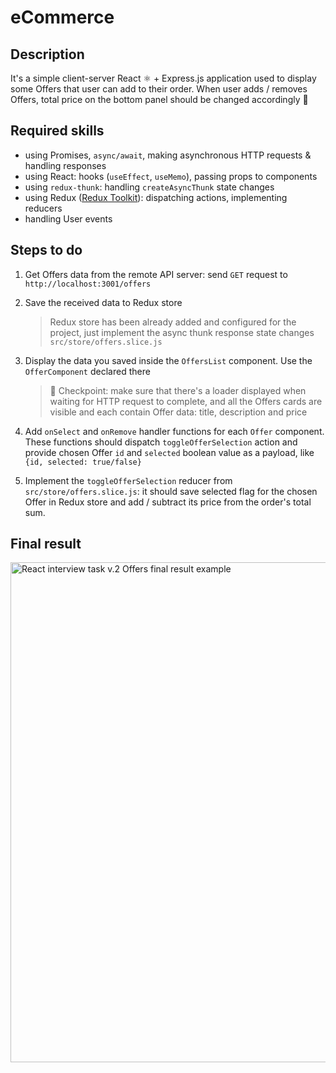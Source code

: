 # eCommerce

## Description

It's a simple client-server React ⚛️ + Express.js application used to display some Offers that user can add to their order. When user adds / removes Offers, total price on the bottom panel should be changed accordingly 💸

## Required skills

- using Promises, `async/await`, making asynchronous HTTP requests & handling responses
- using React: hooks (`useEffect`, `useMemo`), passing props to components
- using `redux-thunk`: handling `createAsyncThunk` state changes
- using Redux ([Redux Toolkit](https://redux-toolkit.js.org/tutorials/quick-start)): dispatching actions, implementing reducers
- handling User events

## Steps to do

1. Get Offers data from the remote API server: send `GET` request to `http://localhost:3001/offers`
2. Save the received data to Redux store

   > Redux store has been already added and configured for the project, just implement the async thunk response state changes `src/store/offers.slice.js`

3. Display the data you saved inside the `OffersList` component. Use the `OfferComponent` declared there

   > 🚧 Checkpoint: make sure that there's a loader displayed when waiting for HTTP request to complete, and all the Offers cards are visible and each contain Offer data: title, description and price

4. Add `onSelect` and `onRemove` handler functions for each `Offer` component. These functions should dispatch `toggleOfferSelection` action and provide chosen Offer `id` and `selected` boolean value as a payload, like `{id, selected: true/false}`

5. Implement the `toggleOfferSelection` reducer from `src/store/offers.slice.js`: it should save selected flag for the chosen Offer in Redux store and add / subtract its price from the order's total sum.

## Final result

<img width="800" src="https://github.com/spanic/react-interview-task-v2/assets/15694775/696e7f74-c559-4605-b5d0-5006f46856b8" alt="React interview task v.2 Offers final result example" />
